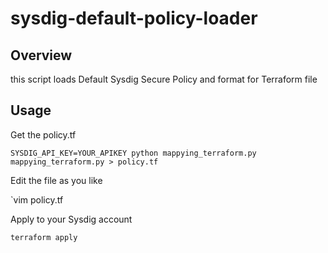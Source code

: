 # sysdig-default-policy-loader

## Overview

this script loads Default Sysdig Secure Policy and format for Terraform file


## Usage

Get the policy.tf

`SYSDIG_API_KEY=YOUR_APIKEY python mappying_terraform.py mappying_terraform.py > policy.tf`

Edit the file as you like

`vim policy.tf

Apply to your Sysdig account

`terraform apply`

